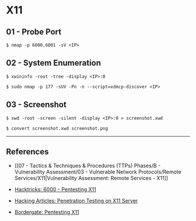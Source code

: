 # X11

## 01 - Probe Port

```
$ nmap -p 6000,6001 -sV <IP>
```

## 02 - System Enumeration

```
$ xwininfo -root -tree -display <IP>:0
```

```
$ sudo nmap -p 177 -sUV -Pn -n --script=xdmcp-discover <IP> 
```

## 03 - Screenshot

```
$ xwd -root -screen -silent -display <IP>:0 > screenshot.xwd

$ convert screenshot.xwd screenshot.png
```

---
## References

- [[07 - Tactics & Techniques & Procedures (TTPs) Phases/B - Vulnerability Assessment/03 - Vulnerable Network Protocols/Remote Services/X11|Vulnerability Assessment: Remote Services - X11]]

- [Hacktricks: 6000 - Pentesting X11](https://book.hacktricks.xyz/network-services-pentesting/6000-pentesting-x11)

- [Hacking Articles: Penetration Testing on X11 Server](https://www.hackingarticles.in/penetration-testing-on-x11-server/)

- [Bordergate: Pentesting X11](https://www.bordergate.co.uk/pentesting-x11/)